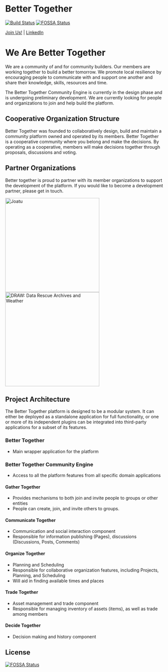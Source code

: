 # Better Together

[![Build Status](https://travis-ci.com/better-together-org/better-together.svg?branch=master)](https://travis-ci.com/better-together-org/better-together)
[![FOSSA Status](https://app.fossa.io/api/projects/git%2Bgithub.com%2Fbetter-together-org%2Fbetter-together.svg?type=shield)](https://app.fossa.io/projects/git%2Bgithub.com%2Fbetter-together-org%2Fbetter-together?ref=badge_shield)

[Join Us!](mailto:better.together.coop@gmail.com?subject=Invitation) | [LinkedIn](https://www.linkedin.com/company/better-together-coop/)

# We Are Better Together

We are a community of and for community builders. Our members are working together to build a better tomorrow. We promote local resilience by encouraging people to communicate with and support one another and share their knowledge, skills, resources and time. 

The Better Together Community Engine is currently in the design phase and is undergoing preliminary development. We are currently looking for people and organizations to join and help build the platform.

## Cooperative Organization Structure
Better Together was founded to collaboratively design, build and maintain a community platform owned and operated by its members. Better Together is a cooperative community where you belong and make the decisions. By operating as a cooperative, members will make decisions together through proposals, discussions and voting. 

## Partner Organizations
Better together is proud to partner with its member organizations to support the development of the platform. If you would like to become a development partner, please get in touch.

<a href="http://alpha.joatu.org/" target="_blank" title="Joatu"><img width="300" src="app/assets/images/partners/joatu.png" alt="Joatu" /></a>
<a href="https://citsci.geog.mcgill.ca/" target="_blank" title="DRAW: Data Rescue Archives and Weather"><img width="300" src="app/assets/images/partners/DRAW.png" alt="DRAW: Data Rescue Archives and Weather"/></a>

## Project Architecture
The Better Together platform is designed to be a modular system. It can either be deployed as a standalone application for full functionality, or one or more of its independent plugins can be integrated into third-party applications for a subset of its features.

### Better Together
- Main wrapper application for the platform

### Better Together Community Engine
- Access to all the platform features from all specific domain applications

#### Gather Together
- Provides mechanisms to both join and invite people to groups or other entities
- People can create, join, and invite others to groups.

#### Communicate Together
- Communication and social interaction component
- Responsible for information publishing (Pages), discussions (Discussions, Posts, Comments)

#### Organize Together
- Planning and Scheduling
- Responsible for collaborative organization features, including Projects, Planning, and Scheduling
- Will aid in finding available times and places

#### Trade Together
- Asset management and trade component
- Responsible for managing inventory of assets (items), as well as trade among members

#### Decide Together
- Decision making and history component


## License
[![FOSSA Status](https://app.fossa.io/api/projects/git%2Bgithub.com%2Fbetter-together-org%2Fbetter-together.svg?type=large)](https://app.fossa.io/projects/git%2Bgithub.com%2Fbetter-together-org%2Fbetter-together?ref=badge_large)